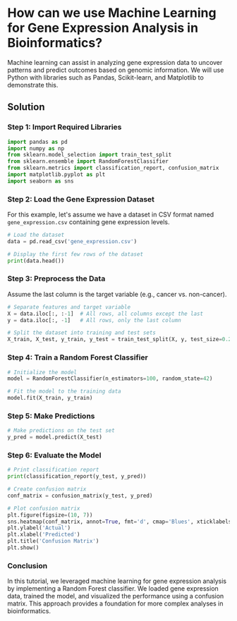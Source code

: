 # How can we use Machine Learning for Gene Expression Analysis in Bioinformatics?

Machine learning can assist in analyzing gene expression data to uncover patterns and predict outcomes based on genomic information. We will use Python with libraries such as Pandas, Scikit-learn, and Matplotlib to demonstrate this.

## Solution

### Step 1: Import Required Libraries

```python
import pandas as pd
import numpy as np
from sklearn.model_selection import train_test_split
from sklearn.ensemble import RandomForestClassifier
from sklearn.metrics import classification_report, confusion_matrix
import matplotlib.pyplot as plt
import seaborn as sns
```

### Step 2: Load the Gene Expression Dataset

For this example, let's assume we have a dataset in CSV format named `gene_expression.csv` containing gene expression levels.

```python
# Load the dataset
data = pd.read_csv('gene_expression.csv')

# Display the first few rows of the dataset
print(data.head())
```

### Step 3: Preprocess the Data

Assume the last column is the target variable (e.g., cancer vs. non-cancer).

```python
# Separate features and target variable
X = data.iloc[:, :-1]  # All rows, all columns except the last
y = data.iloc[:, -1]   # All rows, only the last column

# Split the dataset into training and test sets
X_train, X_test, y_train, y_test = train_test_split(X, y, test_size=0.2, random_state=42)
```

### Step 4: Train a Random Forest Classifier

```python
# Initialize the model
model = RandomForestClassifier(n_estimators=100, random_state=42)

# Fit the model to the training data
model.fit(X_train, y_train)
```

### Step 5: Make Predictions

```python
# Make predictions on the test set
y_pred = model.predict(X_test)
```

### Step 6: Evaluate the Model

```python
# Print classification report
print(classification_report(y_test, y_pred))

# Create confusion matrix
conf_matrix = confusion_matrix(y_test, y_pred)

# Plot confusion matrix
plt.figure(figsize=(10, 7))
sns.heatmap(conf_matrix, annot=True, fmt='d', cmap='Blues', xticklabels=['Non-Cancer', 'Cancer'], yticklabels=['Non-Cancer', 'Cancer'])
plt.ylabel('Actual')
plt.xlabel('Predicted')
plt.title('Confusion Matrix')
plt.show()
```

### Conclusion

In this tutorial, we leveraged machine learning for gene expression analysis by implementing a Random Forest classifier. We loaded gene expression data, trained the model, and visualized the performance using a confusion matrix. This approach provides a foundation for more complex analyses in bioinformatics.